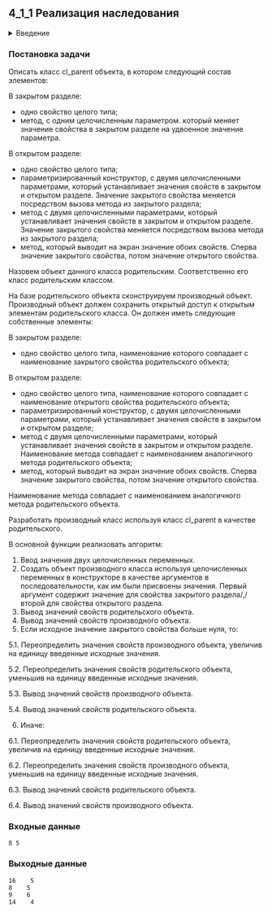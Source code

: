 ## 4_1_1 Реализация наследования
<details>
<summary>Введение</summary>
 
Суть наследования — это конструктивное построение одного объекта на базе другого объекта. Исходному объекту добавляется новые свойства и функциональность (методы). Описание этой конструкции выполняется в классе. Исходный объект называется родительским, а сконструированный на его базе – производным.

Синтаксис задания родительского класса в описании производного:

```c++
class «наименование производного класса» : «спецификатор доступа» «наименование родительского класса»
```

где «спецификатор доступа» принимает значения public | private | protected для перераспределения элементов родительского класса по разделам производного. Правила перераспределения относительно спецификаторов доступа public и private:
- Закрытые элементы родительского класса не перераспределяются и остаются закрытыми в рамках родительского класса.
- Если спецификатор доступа public, то открытые элементы родительского класса размещаются в открытом разделе производного класса.
- Если спецификатор доступа private, то открытые элементы родительского класса размещаются в закрытом разделе производного класса.

Задачу наследования реализовать посредством описания объекта с использованием структуры и объединения.

</details>

### Постановка задачи
Описать класс cl_parent объекта, в котором следующий состав элементов:

В закрытом разделе:
- одно свойство целого типа;
- метод, с одним целочисленным параметром. который меняет значение свойства в закрытом разделе на удвоенное значение параметра.

В открытом разделе:
- одно свойство целого типа;
- параметризированный конструктор, с двумя целочисленными параметрами, который устанавливает значения свойств в закрытом и открытом разделе. Значение закрытого свойства меняется посредством вызова метода из закрытого раздела;
- метод с двумя целочисленными параметрами, который устанавливает значения свойств в закрытом и открытом разделе. Значение закрытого свойства меняется посредством вызова метода из закрытого раздела;
- метод, который выводит на экран значение обоих свойств. Сперва значение закрытого свойства, потом значение открытого свойства.

Назовем объект данного класса родительским. Соответственно его класс родительским классом.

На базе родительского объекта сконструируем производный объект. Производный объект должен сохранить открытый доступ к открытым элементам родительского класса. Он должен иметь следующие собственные элементы:

В закрытом разделе:
- одно свойство целого типа, наименование которого совпадает с наименование закрытого свойства родительского объекта;

В открытом разделе:
- одно свойство целого типа, наименование которого совпадает с наименование открытого свойства родительского объекта;
- параметризированный конструктор, с двумя целочисленными параметрами, который устанавливает значения свойств в закрытом и открытом разделе;
- метод с двумя целочисленными параметрами, который устанавливает значения свойств в закрытом и открытом разделе. Наименование метода совпадает с наименованием аналогичного метода родительского объекта;
- метод, который выводит на экран значение обоих свойств. Сперва значение закрытого свойства, потом значение открытого свойства.

Наименование метода совпадает с наименованием аналогичного метода родительского объекта.

Разработать производный класс используя класс cl_parent в качестве родительского.

В основной функции реализовать алгоритм:
1. Ввод значения двух целочисленных переменных.
2. Создать объект производного класса используя целочисленных переменных в конструкторе в качестве аргументов в последовательности, как им были присвоены значения. Первый аргумент содержит значение для свойства закрытого раздела/,/ второй для свойства открытого раздела.
3. Вывод значений свойств родительского объекта.
4. Вывод значений свойств производного объекта.
5. Если исходное значение закрытого свойства больше нуля, то:

5.1. Переопределить значения свойств производного объекта, увеличив на единицу введенные исходные значения.

5.2.  Переопределить значения свойств родительского объекта, уменьшив на единицу введенные исходные значения.

5.3. Вывод значений свойств производного объекта.

5.4. Вывод значений свойств родительского объекта.

6. Иначе:

6.1. Переопределить значения свойств родительского объекта, увеличив на единицу введенные исходные значения.

6.2. Переопределить значения свойств производного объекта, уменьшив на единицу введенные исходные значения.

6.3. Вывод значений свойств родительского объекта.

6.4. Вывод значений свойств производного объекта.

### Входные данные
```
8 5
```

### Выходные данные
```
16    5
8    5
9    6
14    4
```